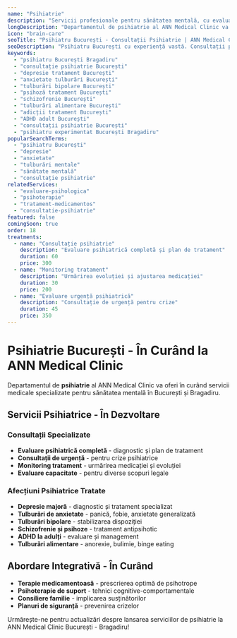 ```yaml
---
name: "Psihiatrie"
description: "Servicii profesionale pentru sănătatea mentală, cu evaluare psihiatrică specializată și terapie integrată personalizată"
longDescription: "Departamentul de psihiatrie al ANN Medical Clinic va oferi servicii medicale specializate pentru diagnosticarea și tratamentul afecțiunilor de sănătate mentală pentru pacienți din București și Bragadiru. Echipa noastră de psihiatri va asigura evaluări complexe și tratamente personalizate într-un mediu sigur și confidențial."
icon: "brain-care"
seoTitle: "Psihiatru București - Consultații Psihiatrie | ANN Medical Clinic"
seoDescription: "Psihiatru București cu experiență vastă. Consultații psihiatrie, depresie, anxietate, tulburări mentale. În curând la ANN Medical Clinic Bragadiru."
keywords:
  - "psihiatru București Bragadiru"
  - "consultație psihiatrie București"
  - "depresie tratament București"
  - "anxietate tulburări București"
  - "tulburări bipolare București"
  - "psihoză tratament București"
  - "schizofrenie București"
  - "tulburări alimentare București"
  - "adicții tratament București"
  - "ADHD adult București"
  - "consultații psihiatrie București"
  - "psihiatru experimentat București Bragadiru"
popularSearchTerms:
  - "psihiatru București"
  - "depresie"
  - "anxietate"
  - "tulburări mentale"
  - "sănătate mentală"
  - "consultație psihiatrie"
relatedServices:
  - "evaluare-psihologica"
  - "psihoterapie"
  - "tratament-medicamentos"
  - "consultatie-psihiatrie"
featured: false
comingSoon: true
order: 18
treatments:
  - name: "Consultație psihiatrie"
    description: "Evaluare psihiatrică completă și plan de tratament"
    duration: 60
    price: 300
  - name: "Monitoring tratament"
    description: "Urmărirea evoluției și ajustarea medicației"
    duration: 30
    price: 200
  - name: "Evaluare urgență psihiatrică"
    description: "Consultație de urgență pentru crize"
    duration: 45
    price: 350
---
```


# Psihiatrie București - În Curând la ANN Medical Clinic

Departamentul de **psihiatrie** al ANN Medical Clinic va oferi în curând servicii medicale specializate pentru sănătatea mentală în București și Bragadiru.

## Servicii Psihiatrice - În Dezvoltare

### Consultații Specializate

- **Evaluare psihiatrică completă** - diagnostic și plan de tratament
- **Consultații de urgență** - pentru crize psihiatrice
- **Monitoring tratament** - urmărirea medicației și evoluției
- **Evaluare capacitate** - pentru diverse scopuri legale

### Afecțiuni Psihiatrice Tratate

- **Depresie majoră** - diagnostic și tratament specializat
- **Tulburări de anxietate** - panică, fobie, anxietate generalizată
- **Tulburări bipolare** - stabilizarea dispoziției
- **Schizofrenie și psihoze** - tratament antipsihotic
- **ADHD la adulți** - evaluare și management
- **Tulburări alimentare** - anorexie, bulimie, binge eating

## Abordare Integrativă - În Curând

- **Terapie medicamentoasă** - prescrierea optimă de psihotrope
- **Psihoterapie de suport** - tehnici cognitive-comportamentale
- **Consiliere familie** - implicarea susținătorilor
- **Planuri de siguranță** - prevenirea crizelor

Urmărește-ne pentru actualizări despre lansarea serviciilor de psihiatrie la ANN Medical Clinic București - Bragadiru!
